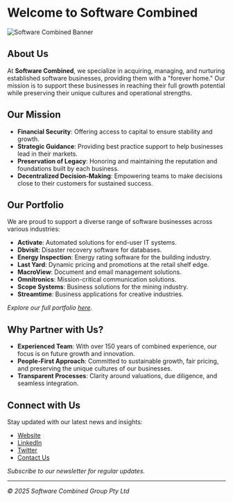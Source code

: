 # Welcome to Software Combined

![Software Combined Banner](https://www.softwarecombined.com/banner-image.jpg)

## About Us

At **Software Combined**, we specialize in acquiring, managing, and nurturing established software businesses, providing them with a "forever home." Our mission is to support these businesses in reaching their full growth potential while preserving their unique cultures and operational strengths.

## Our Mission

- **Financial Security**: Offering access to capital to ensure stability and growth.
- **Strategic Guidance**: Providing best practice support to help businesses lead in their markets.
- **Preservation of Legacy**: Honoring and maintaining the reputation and foundations built by each business.
- **Decentralized Decision-Making**: Empowering teams to make decisions close to their customers for sustained success.

## Our Portfolio

We are proud to support a diverse range of software businesses across various industries:

- **Activate**: Automated solutions for end-user IT systems.
- **Dbvisit**: Disaster recovery software for databases.
- **Energy Inspection**: Energy rating software for the building industry.
- **Last Yard**: Dynamic pricing and promotions at the retail shelf edge.
- **MacroView**: Document and email management solutions.
- **Omnitronics**: Mission-critical communication solutions.
- **Scope Systems**: Business solutions for the mining industry.
- **Streamtime**: Business applications for creative industries.

*Explore our full portfolio [here](https://www.softwarecombined.com/ourportfolio).*

## Why Partner with Us?

- **Experienced Team**: With over 150 years of combined experience, our focus is on future growth and innovation.
- **People-First Approach**: Committed to sustainable growth, fair pricing, and preserving the unique cultures of our businesses.
- **Transparent Processes**: Clarity around valuations, due diligence, and seamless integration.

## Connect with Us

Stay updated with our latest news and insights:

- [Website](https://www.softwarecombined.com/)
- [LinkedIn](https://www.linkedin.com/company/software-combined)
- [Twitter](https://twitter.com/SoftwareCombined)
- [Contact Us](https://www.softwarecombined.com/contact)

*Subscribe to our newsletter for regular updates.*

---

*© 2025 Software Combined Group Pty Ltd*

